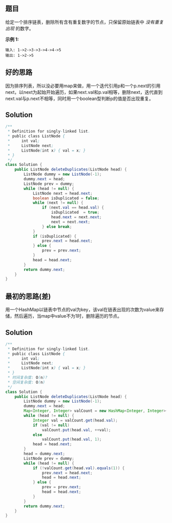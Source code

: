 ## 题目

给定一个排序链表，删除所有含有重复数字的节点，只保留原始链表中 *没有重复出现* 的数字。

**示例 1:**

```
输入: 1->2->3->3->4->4->5
输出: 1->2->5
```

## 好的思路

因为排序列表，所以没必要用map来做，用一个迭代引用p和一个p.next的引用next，以next为起始开始遍历，如果next.val和p.val相等，删除next，迭代直到next.val与p.next不相等，同时用一个boolean型判断p的值是否出现重复。

## Solution

```java
/**
 * Definition for singly-linked list.
 * public class ListNode {
 *     int val;
 *     ListNode next;
 *     ListNode(int x) { val = x; }
 * }
 */
class Solution {
    public ListNode deleteDuplicates(ListNode head) {
        ListNode dummy = new ListNode(-1);
        dummy.next = head;
        ListNode prev = dummy;
        while (head != null) {
            ListNode next = head.next;
            boolean isDuplicated = false;
            while (next != null) {
                if (next.val == head.val) {
                    isDuplicated  = true;
                    head.next = next.next;
                    next = next.next;
                } else break;
            }
            if (isDuplicated) {
                prev.next = head.next;
            } else {
                prev = prev.next;
            }
            head = head.next;
        }
        return dummy.next;
    }
}
```



## 最初的思路(差)

用一个HashMap以链表中节点的val为key，该val在链表出现的次数为value来存储，然后遍历，当map中value不为1时，删除遍历的节点。

## Solution 

```java
/**
 * Definition for singly-linked list.
 * public class ListNode {
 *     int val;
 *     ListNode next;
 *     ListNode(int x) { val = x; }
 * }
 * 时间复杂度: O(n)?
 * 空间复杂度: O(n)
 */
class Solution {
    public ListNode deleteDuplicates(ListNode head) {
        ListNode dummy = new ListNode(-1);
        dummy.next = head;
        Map<Integer, Integer> valCount = new HashMap<Integer, Integer>();
        while (head != null) {
            Integer val = valCount.get(head.val);
            if (val != null) 
                valCount.put(head.val, ++val);
            else
                valCount.put(head.val, 1);
            head = head.next;
        }
        head = dummy.next;
        ListNode prev = dummy;
        while (head != null) {
            if (!valCount.get(head.val).equals(1)) {
                prev.next = head.next;
                head = head.next;
            } else {
                prev = prev.next;
                head = head.next;
            }
        }
        return dummy.next;
    }
}
```

